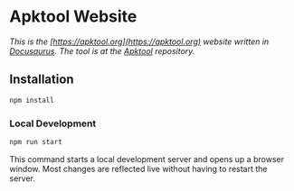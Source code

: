 # Apktool Website

_This is the [https://apktool.org](https://apktool.org) website written in [Docusaurus](https://docusaurus.io). The tool is at the [Apktool](https://github.com/iBotPeaches/Apktool) repository._

## Installation

```bash
npm install
```

### Local Development

```bash
npm run start
```

This command starts a local development server and opens up a browser window. Most changes are reflected live without having to restart the server.
